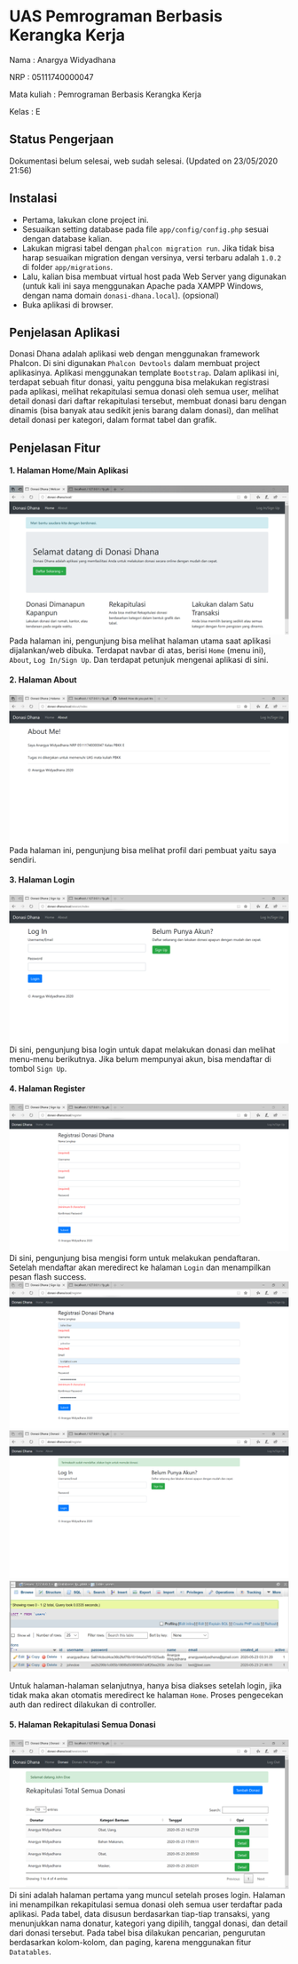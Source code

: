 # UAS Pemrograman Berbasis Kerangka Kerja

Nama          : Anargya Widyadhana

NRP           : 05111740000047

Mata kuliah   : Pemrograman Berbasis Kerangka Kerja

Kelas         : E

## Status Pengerjaan
Dokumentasi belum selesai, web sudah selesai. (Updated on 23/05/2020 21:56)

## Instalasi
- Pertama, lakukan clone project ini.
- Sesuaikan setting database pada file `app/config/config.php` sesuai dengan database kalian.
- Lakukan migrasi tabel dengan `phalcon migration run`. Jika tidak bisa harap sesuaikan migration dengan versinya, versi terbaru adalah `1.0.2` di folder `app/migrations`.
- Lalu, kalian bisa membuat virtual host pada Web Server yang digunakan (untuk kali ini saya menggunakan Apache pada XAMPP Windows, dengan nama domain `donasi-dhana.local`). (opsional)
- Buka aplikasi di browser.


## Penjelasan Aplikasi
Donasi Dhana adalah aplikasi web dengan menggunakan framework Phalcon. Di sini digunakan `Phalcon Devtools` dalam membuat project aplikasinya. Aplikasi menggunakan template `Bootstrap`. Dalam aplikasi ini, terdapat sebuah fitur donasi, yaitu pengguna bisa melakukan registrasi pada aplikasi, melihat rekapitulasi semua donasi oleh semua user, melihat detail donasi dari daftar rekapitulasi tersebut, membuat donasi baru dengan dinamis (bisa banyak atau sedikit jenis barang dalam donasi), dan melihat detail donasi per kategori, dalam format tabel dan grafik.


## Penjelasan Fitur
#### 1. Halaman Home/Main Aplikasi
![Halaman Home](doc_images/homepage.png)
Pada halaman ini, pengunjung bisa melihat halaman utama saat aplikasi dijalankan/web dibuka. Terdapat navbar di atas, berisi `Home` (menu ini), `About`, `Log In/Sign Up`. Dan terdapat petunjuk mengenai aplikasi di sini.

#### 2. Halaman About
![Halaman About](doc_images/about.png)
Pada halaman ini, pengunjung bisa melihat profil dari pembuat yaitu saya sendiri.

#### 3. Halaman Login
![Halaman Login](doc_images/login.png)
Di sini, pengunjung bisa login untuk dapat melakukan donasi dan melihat menu-menu berikutnya. Jika belum mempunyai akun, bisa mendaftar di tombol `Sign Up`.

#### 4. Halaman Register
![Halaman Register](doc_images/register.png)
Di sini, pengunjung bisa mengisi form untuk melakukan pendaftaran. Setelah mendaftar akan meredirect ke halaman `Login` dan menampilkan pesan flash success.
![Halaman Register](doc_images/register-2.png)
![Halaman Register](doc_images/register-3.png)
![Halaman Register](doc_images/register-4.png)

Untuk halaman-halaman selanjutnya, hanya bisa diakses setelah login, jika tidak maka akan otomatis meredirect ke halaman `Home`. Proses pengecekan auth dan redirect dilakukan di controller.

#### 5. Halaman Rekapitulasi Semua Donasi
![Rekapitulasi Semua Donasi](doc_images/rekap-donasi.png)
Di sini adalah halaman pertama yang muncul setelah proses login. Halaman ini menampilkan rekapitulasi semua donasi oleh semua user terdaftar pada aplikasi. Pada tabel, data disusun berdasarkan tiap-tiap transaksi, yang menunjukkan nama donatur, kategori yang dipilih, tanggal donasi, dan detail dari donasi tersebut. Pada tabel bisa dilakukan pencarian, pengurutan berdasarkan kolom-kolom, dan paging, karena menggunakan fitur `Datatables`.
